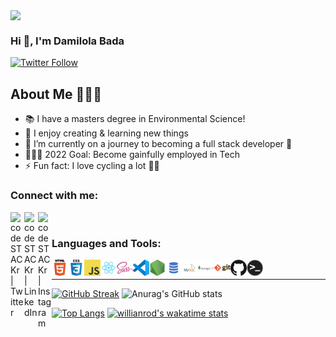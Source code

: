 <a href="https://www.damilolabada.com" target="blank"><img align="center" src="https://images.unsplash.com/photo-1621513376775-9501b83c5ab2?ixlib=rb-1.2.1&ixid=MnwxMjA3fDB8MHxzZWFyY2h8OXx8aGVhZGVyfGVufDB8MHwwfHw%3D&auto=format" height="100" /></a>

### Hi 👋, I'm Damilola Bada 

[![Twitter Follow](https://img.shields.io/twitter/follow/damygoes?color=1DA1F2&logo=twitter&style=for-the-badge)](https://twitter.com/damy_goes)

## About Me 👨🏽‍💼

- 📚 I have a masters degree in Environmental Science!
- 📝 I enjoy creating & learning new things 
- 🌱 I’m currently on a journey to becoming a full stack developer 🤣
- 👨🏽‍💻 2022 Goal: Become gainfully employed in Tech
- ⚡ Fun fact: I love cycling a lot 🚴‍♂️

### Connect with me:

[<img align="left" alt="codeSTACKr | Twitter" width="22px" src="https://cdn.jsdelivr.net/npm/simple-icons@v3/icons/twitter.svg" />][twitter]
[<img align="left" alt="codeSTACKr | LinkedIn" width="22px" src="https://cdn.jsdelivr.net/npm/simple-icons@v3/icons/linkedin.svg" />][linkedin]
[<img align="left" alt="codeSTACKr | Instagram" width="22px" src="https://cdn.jsdelivr.net/npm/simple-icons@v3/icons/instagram.svg" />][instagram]

<br />

### Languages and Tools:

<img align="left" alt="HTML5" width="26px" src="https://raw.githubusercontent.com/github/explore/80688e429a7d4ef2fca1e82350fe8e3517d3494d/topics/html/html.png" />
<img align="left" alt="CSS3" width="26px" src="https://raw.githubusercontent.com/github/explore/80688e429a7d4ef2fca1e82350fe8e3517d3494d/topics/css/css.png" />
<img align="left" alt="JavaScript" width="26px" src="https://raw.githubusercontent.com/github/explore/80688e429a7d4ef2fca1e82350fe8e3517d3494d/topics/javascript/javascript.png" />
<img align="left" alt="React" width="26px" src="https://raw.githubusercontent.com/github/explore/80688e429a7d4ef2fca1e82350fe8e3517d3494d/topics/react/react.png" />
<img align="left" alt="Sass" width="26px" src="https://raw.githubusercontent.com/github/explore/80688e429a7d4ef2fca1e82350fe8e3517d3494d/topics/sass/sass.png" />
<img align="left" alt="Visual Studio Code" width="26px" src="https://raw.githubusercontent.com/github/explore/80688e429a7d4ef2fca1e82350fe8e3517d3494d/topics/visual-studio-code/visual-studio-code.png" />
<img align="left" alt="Node.js" width="26px" src="https://raw.githubusercontent.com/github/explore/80688e429a7d4ef2fca1e82350fe8e3517d3494d/topics/nodejs/nodejs.png" />
<img align="left" alt="SQL" width="26px" src="https://raw.githubusercontent.com/github/explore/80688e429a7d4ef2fca1e82350fe8e3517d3494d/topics/sql/sql.png" />
<img align="left" alt="MySQL" width="26px" src="https://raw.githubusercontent.com/github/explore/80688e429a7d4ef2fca1e82350fe8e3517d3494d/topics/mysql/mysql.png" />
<img align="left" alt="MongoDB" width="26px" src="https://raw.githubusercontent.com/github/explore/80688e429a7d4ef2fca1e82350fe8e3517d3494d/topics/mongodb/mongodb.png" />
<img align="left" alt="Git" width="26px" src="https://raw.githubusercontent.com/github/explore/80688e429a7d4ef2fca1e82350fe8e3517d3494d/topics/git/git.png" />
<img align="left" alt="GitHub" width="26px" src="https://raw.githubusercontent.com/github/explore/78df643247d429f6cc873026c0622819ad797942/topics/github/github.png" />
<img align="left" alt="Terminal" width="26px" src="https://raw.githubusercontent.com/github/explore/80688e429a7d4ef2fca1e82350fe8e3517d3494d/topics/terminal/terminal.png" />

<br />
<hr />

[![GitHub Streak](https://github-readme-streak-stats.herokuapp.com?user=damygoes&theme=github-dark&hide_border=true&date_format=M%20j%5B%2C%20Y%5D)](https://git.io/streak-stats) ![Anurag's GitHub stats](https://github-readme-stats.vercel.app/api?username=damygoes&theme=dark&show_icons=true)

[![Top Langs](https://github-readme-stats.vercel.app/api/top-langs/?username=damygoes&layout=compact)](https://github.com/anuraghazra/github-readme-stats) [![willianrod's wakatime stats](https://github-readme-stats.vercel.app/api/wakatime?username=damygoes&layout=compact)](https://github.com/anuraghazra/github-readme-stats)



[twitter]: https://twitter.com/damy_goes
[instagram]: https://www.instagram.com/damy.goes
[linkedin]: https://www.linkedin.com/in/damilolabada
